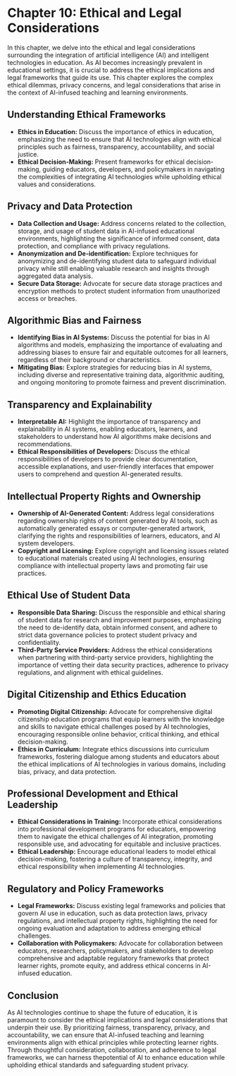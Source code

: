 Chapter 10: Ethical and Legal Considerations
============================================

In this chapter, we delve into the ethical and legal considerations surrounding the integration of artificial intelligence (AI) and intelligent technologies in education. As AI becomes increasingly prevalent in educational settings, it is crucial to address the ethical implications and legal frameworks that guide its use. This chapter explores the complex ethical dilemmas, privacy concerns, and legal considerations that arise in the context of AI-infused teaching and learning environments.

Understanding Ethical Frameworks
--------------------------------

* **Ethics in Education:** Discuss the importance of ethics in education, emphasizing the need to ensure that AI technologies align with ethical principles such as fairness, transparency, accountability, and social justice.
* **Ethical Decision-Making:** Present frameworks for ethical decision-making, guiding educators, developers, and policymakers in navigating the complexities of integrating AI technologies while upholding ethical values and considerations.

Privacy and Data Protection
---------------------------

* **Data Collection and Usage:** Address concerns related to the collection, storage, and usage of student data in AI-infused educational environments, highlighting the significance of informed consent, data protection, and compliance with privacy regulations.
* **Anonymization and De-identification:** Explore techniques for anonymizing and de-identifying student data to safeguard individual privacy while still enabling valuable research and insights through aggregated data analysis.
* **Secure Data Storage:** Advocate for secure data storage practices and encryption methods to protect student information from unauthorized access or breaches.

Algorithmic Bias and Fairness
-----------------------------

* **Identifying Bias in AI Systems:** Discuss the potential for bias in AI algorithms and models, emphasizing the importance of evaluating and addressing biases to ensure fair and equitable outcomes for all learners, regardless of their background or characteristics.
* **Mitigating Bias:** Explore strategies for reducing bias in AI systems, including diverse and representative training data, algorithmic auditing, and ongoing monitoring to promote fairness and prevent discrimination.

Transparency and Explainability
-------------------------------

* **Interpretable AI:** Highlight the importance of transparency and explainability in AI systems, enabling educators, learners, and stakeholders to understand how AI algorithms make decisions and recommendations.
* **Ethical Responsibilities of Developers:** Discuss the ethical responsibilities of developers to provide clear documentation, accessible explanations, and user-friendly interfaces that empower users to comprehend and question AI-generated results.

Intellectual Property Rights and Ownership
------------------------------------------

* **Ownership of AI-Generated Content:** Address legal considerations regarding ownership rights of content generated by AI tools, such as automatically generated essays or computer-generated artwork, clarifying the rights and responsibilities of learners, educators, and AI system developers.
* **Copyright and Licensing:** Explore copyright and licensing issues related to educational materials created using AI technologies, ensuring compliance with intellectual property laws and promoting fair use practices.

Ethical Use of Student Data
---------------------------

* **Responsible Data Sharing:** Discuss the responsible and ethical sharing of student data for research and improvement purposes, emphasizing the need to de-identify data, obtain informed consent, and adhere to strict data governance policies to protect student privacy and confidentiality.
* **Third-Party Service Providers:** Address the ethical considerations when partnering with third-party service providers, highlighting the importance of vetting their data security practices, adherence to privacy regulations, and alignment with ethical guidelines.

Digital Citizenship and Ethics Education
----------------------------------------

* **Promoting Digital Citizenship:** Advocate for comprehensive digital citizenship education programs that equip learners with the knowledge and skills to navigate ethical challenges posed by AI technologies, encouraging responsible online behavior, critical thinking, and ethical decision-making.
* **Ethics in Curriculum:** Integrate ethics discussions into curriculum frameworks, fostering dialogue among students and educators about the ethical implications of AI technologies in various domains, including bias, privacy, and data protection.

Professional Development and Ethical Leadership
-----------------------------------------------

* **Ethical Considerations in Training:** Incorporate ethical considerations into professional development programs for educators, empowering them to navigate the ethical challenges of AI integration, promoting responsible use, and advocating for equitable and inclusive practices.
* **Ethical Leadership:** Encourage educational leaders to model ethical decision-making, fostering a culture of transparency, integrity, and ethical responsibility when implementing AI technologies.

Regulatory and Policy Frameworks
--------------------------------

* **Legal Frameworks:** Discuss existing legal frameworks and policies that govern AI use in education, such as data protection laws, privacy regulations, and intellectual property rights, highlighting the need for ongoing evaluation and adaptation to address emerging ethical challenges.
* **Collaboration with Policymakers:** Advocate for collaboration between educators, researchers, policymakers, and stakeholders to develop comprehensive and adaptable regulatory frameworks that protect learner rights, promote equity, and address ethical concerns in AI-infused education.

Conclusion
----------

As AI technologies continue to shape the future of education, it is paramount to consider the ethical implications and legal considerations that underpin their use. By prioritizing fairness, transparency, privacy, and accountability, we can ensure that AI-infused teaching and learning environments align with ethical principles while protecting learner rights. Through thoughtful consideration, collaboration, and adherence to legal frameworks, we can harness thepotential of AI to enhance education while upholding ethical standards and safeguarding student privacy.

